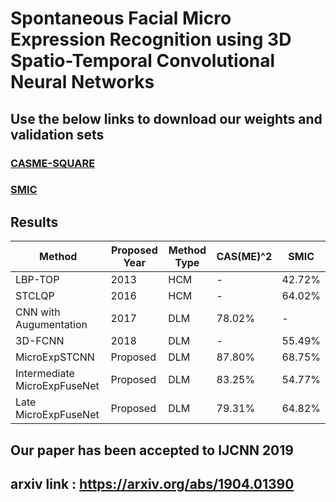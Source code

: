 # Spontaneous Facial Micro Expression Recognition using 3D Spatio-Temporal Convolutional Neural Networks

## Use the below links to download our weights and validation sets

### [CASME-SQUARE](https://drive.google.com/file/d/1P07V0ufJCXoOcNNUCBcoY-xdUdQk6VuH/view?usp=sharing)
### [SMIC](https://drive.google.com/file/d/1hotsk5TSnSxuLHqHC990wMYox1L1Vj6Q/view?usp=sharing)

## Results
| Method | Proposed Year | Method Type | CAS(ME)^2 | SMIC |
| ------ | ------------- | ----------- | --------- | ---- |
| LBP-TOP |     2013          |     HCM        |     -      |   42.72%   |
|  STCLQP  |        2016       |    HCM         |     -      |  64.02%    |
| CNN with Augumentation       |     2017          |   DLM          |    78.02%       |  -    |
|  3D-FCNN  |   2018            |    DLM         |    -       |   55.49%   |
|   MicroExpSTCNN     |   Proposed            |   DLM          |      87.80%     |   68.75%   |
|  Intermediate MicroExpFuseNet     |  Proposed             |   DLM          |    83.25%       |   54.77%   |
|  Late MicroExpFuseNet   |    Proposed           |    DLM         |    79.31%       |  64.82%    |

## Our paper has been accepted to IJCNN 2019
## arxiv link : https://arxiv.org/abs/1904.01390
